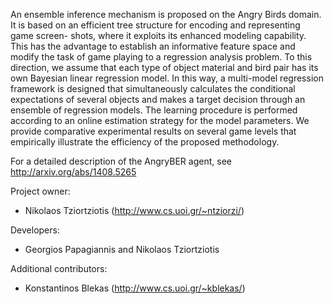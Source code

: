 An ensemble inference mechanism is proposed on the Angry Birds domain. It is based on an efficient tree structure for encoding and representing game screen- shots, where it exploits its enhanced modeling capability. This has the advantage to establish an informative feature space and modify the task of game playing to a regression analysis problem. To this direction, we assume that each type of object material and bird pair has its own Bayesian linear regression model. In this way, a multi-model regression framework is designed that simultaneously calculates the conditional expectations of several objects and makes a target decision through an ensemble of regression models. The learning procedure is performed according to an online estimation strategy for the model parameters. We provide comparative experimental results on several game levels that empirically illustrate the efficiency of the proposed methodology.

For a detailed description of the AngryBER agent, see http://arxiv.org/abs/1408.5265

Project owner:

- Nikolaos Tziortziotis (http://www.cs.uoi.gr/~ntziorzi/)

Developers:

- Georgios Papagiannis and Nikolaos Tziortziotis

Additional contributors:

- Konstantinos Blekas (http://www.cs.uoi.gr/~kblekas/)
